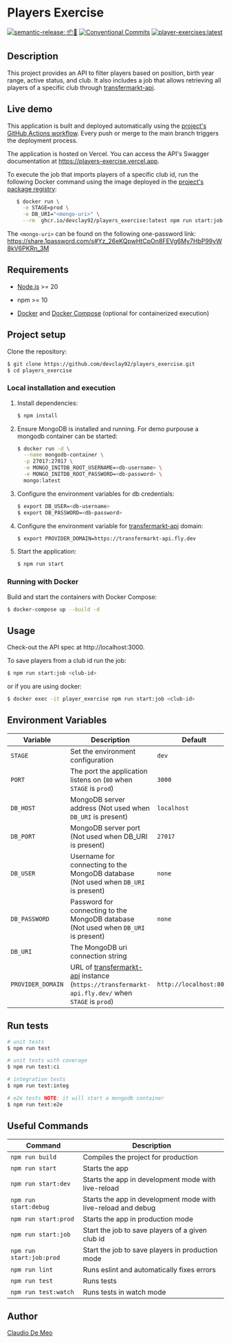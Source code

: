 # Players Exercise

[![semantic-release: 📦🚀](https://img.shields.io/badge/semantic--release-📦🚀-e10079?logo=semantic-release)](https://github.com/semantic-release/semantic-release)
[![Conventional Commits](https://img.shields.io/badge/Conventional%20Commits-1.0.0-blue.svg)](https://conventionalcommits.org)
[![player-exercises:latest](https://img.shields.io/badge/players--exercise-latest-blue?logo=docker)](https://github.com/devclay92/players_exercise/pkgs/container/players_exercise)

## Description

This project provides an API to filter players based on position, birth year range, active status, and club. It also includes a job that allows retrieving all players of a specific club through [transfermarkt-api](https://github.com/felipeall/transfermarkt-api).

## Live demo

This application is built and deployed automatically using the [project's GitHub Actions workflow](https://github.com/devclay92/players_exercise/actions). Every push or merge to the main branch triggers the deployment process.

The application is hosted on Vercel. You can access the API's Swagger documentation at https://players-exercise.vercel.app.

To execute the job that imports players of a specific club id, run the following Docker command using the image deployed in the [project's package registry](https://github.com/devclay92/players_exercise/pkgs/container/players_exercise):

```bash
   $ docker run \
     -e STAGE=prod \
     -e DB_URI="<mongo-uri>" \
     --rm  ghcr.io/devclay92/players_exercise:latest npm run start:job <club-id>
```
The `<mongo-uri>` can be found on the following one-password link: https://share.1password.com/s#Yz_26eKQpwHtCpOn8FEVg6My7HbP99yW8kV6PKRn_3M

## Requirements

- [Node.js](https://nodejs.org/en) >= 20

- npm >= 10

- [Docker](https://docs.docker.com/engine/install/) and [Docker Compose](https://docs.docker.com/compose/install/) (optional for containerized execution)

## Project setup

Clone the repository:

```bash
$ git clone https://github.com/devclay92/players_exercise.git
$ cd players_exercise
```

### Local installation and execution

1. Install dependencies:

   ```bash
   $ npm install
   ```

2. Ensure MongoDB is installed and running. For demo purpouse a mongodb container can be started:

   ```bash
   $ docker run -d \
     --name mongodb-container \
     -p 27017:27017 \
     -e MONGO_INITDB_ROOT_USERNAME=<db-username> \
     -e MONGO_INITDB_ROOT_PASSWORD=<db-password> \
     mongo:latest
   ```

3. Configure the environment variables for db credentials:

   ```bash
   $ export DB_USER=<db-username>
   $ export DB_PASSWORD=<db-password>
   ```

4. Configure the environment variable for [transfermarkt-api](https://github.com/felipeall/transfermarkt-api) domain:

   ```bash
   $ export PROVIDER_DOMAIN=https://transfermarkt-api.fly.dev
   ```

5. Start the application:

   ```bash
   $ npm run start
   ```

### Running with Docker

Build and start the containers with Docker Compose:

```bash
$ docker-compose up --build -d
```

## Usage

Check-out the API spec at http://localhost:3000.

To save players from a club id run the job:

```bash
$ npm run start:job <club-id>
```

or if you are using docker:

```bash
$ docker exec -it player_exercise npm run start:job <club-id>
```

## Environment Variables

| Variable          | Description                                                                                                                                       | Default                 |
| ----------------- | ------------------------------------------------------------------------------------------------------------------------------------------------- | ----------------------- |
| `STAGE`           | Set the environment configuration                                                                                                                 | `dev`                   |
| `PORT`            | The port the application listens on (`80` when `STAGE` is `prod`)                                                                                 | `3000`                  |
| `DB_HOST`         | MongoDB server address (Not used when `DB_URI` is present)                                                                                        | `localhost`             |
| `DB_PORT`         | MongoDB server port (Not used when DB_URI is present)                                                                                             | `27017`                 |
| `DB_USER`         | Username for connecting to the MongoDB database (Not used when `DB_URI` is present)                                                               | `none`                  |
| `DB_PASSWORD`     | Password for connecting to the MongoDB database (Not used when `DB_URI` is present)                                                               | `none`                  |
| `DB_URI`          | The MongoDB uri connection string                                                                                                                 |                         |
| `PROVIDER_DOMAIN` | URL of [transfermarkt-api](https://github.com/felipeall/transfermarkt-api) instance (`https://transfermarkt-api.fly.dev/` when `STAGE` is `prod`) | `http://localhost:8000` |

## Run tests

```bash
# unit tests
$ npm run test

# unit tests with coverage
$ npm run test:ci

# integration tests
$ npm run test:integ

# e2e tests NOTE: it will start a mongodb container
$ npm run test:e2e
```

## Useful Commands

| Command                  | Description                                                   |
| ------------------------ | ------------------------------------------------------------- |
| `npm run build`          | Compiles the project for production                           |
| `npm run start`          | Starts the app                                                |
| `npm run start:dev`      | Starts the app in development mode with live-reload           |
| `npm run start:debug`    | Starts the app in development mode with live-reload and debug |
| `npm run start:prod`     | Starts the app in production mode                             |
| `npm run start:job`      | Start the job to save players of a given club id              |
| `npm run start:job:prod` | Start the job to save players in production mode              |
| `npm run lint`           | Runs eslint and automatically fixes errors                    |
| `npm run test`           | Runs tests                                                    |
| `npm run test:watch`     | Runs tests in watch mode                                      |

## Author

[Claudio De Meo](https://www.linkedin.com/in/claudio-de-meo-6a746412b/)
